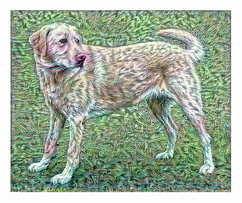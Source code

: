 <img width="70%" src="https://github.com/cawandmilk/paper-implementation/blob/master/papers/%5B020%5D%20A%20Neural%20Algorithm%20of%20Artistic%20Style/assets/style_transfer.gif"/>
